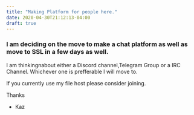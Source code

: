 ```yaml
---
title: "Making Platform for people here."
date: 2020-04-30T21:12:13-04:00
draft: true
---
```


### I am deciding on the move to make a chat platform as well as move to SSL in a few days as well.
I am thinkingnabout either a Discord channel,Telegram Group or a IRC Channel. Whichever one is prefferable I will move to.

If you currently use my file host please consider joining.

Thanks

- Kaz
